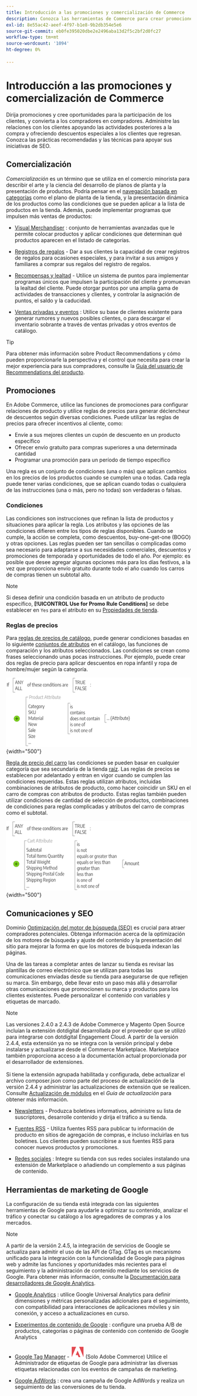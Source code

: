 ```yaml
---
title: Introducción a las promociones y comercialización de Commerce
description: Conozca las herramientas de Commerce para crear promociones segmentadas y oportunidades para la participación de los clientes.
exl-id: 8e55ac42-aeef-4f97-b1e8-9b2db354e5e6
source-git-commit: eb0fe395020dbe2e2496aba13d2f5c2bf2d0fc27
workflow-type: tm+mt
source-wordcount: '1094'
ht-degree: 0%

---
```


# Introducción a las promociones y comercialización de Commerce

Dirija promociones y cree oportunidades para la participación de los clientes, y convierta a los compradores en compradores. Administre las relaciones con los clientes apoyando las actividades posteriores a la compra y ofreciendo descuentos especiales a los clientes que regresan. Conozca las prácticas recomendadas y las técnicas para apoyar sus iniciativas de SEO.

## Comercialización

_Comercialización_ es un término que se utiliza en el comercio minorista para describir el arte y la ciencia del desarrollo de planos de planta y la presentación de productos. Podría pensar en el [navegación basada en categorías](../catalog/navigation-top.md) como el plano de planta de la tienda, y la presentación dinámica de los productos como las condiciones que se pueden aplicar a la lista de productos en la tienda. Además, puede implementar programas que impulsen más ventas de productos:

- [Visual Merchandiser](visual-merchandiser.md) : conjunto de herramientas avanzadas que le permite colocar productos y aplicar condiciones que determinan qué productos aparecen en el listado de categorías.

- [Registros de regalos](gift-registries.md) - Dar a sus clientes la capacidad de crear registros de regalos para ocasiones especiales, y para invitar a sus amigos y familiares a comprar sus regalos del registro de regalos.

- [Recompensas y lealtad](rewards-loyalty.md) - Utilice un sistema de puntos para implementar programas únicos que impulsen la participación del cliente y promuevan la lealtad del cliente. Puede otorgar puntos por una amplia gama de actividades de transacciones y clientes, y controlar la asignación de puntos, el saldo y la caducidad.

- [Ventas privadas y eventos](events-private-sales.md) : Utilice su base de clientes existente para generar rumores y nuevos posibles clientes, o para descargar el inventario sobrante a través de ventas privadas y otros eventos de catálogo.

>[!TIP]
>
>Para obtener más información sobre Product Recommendations y cómo pueden proporcionarle la perspectiva y el control que necesita para crear la mejor experiencia para sus compradores, consulte la [Guía del usuario de Recommendations del producto](https://experienceleague.adobe.com/docs/commerce-merchant-services/product-recommendations/guide-overview.html).

## Promociones

En Adobe Commerce, utilice las funciones de promociones para configurar relaciones de producto y utilice reglas de precios para generar déclencheur de descuentos según diversas condiciones. Puede utilizar las reglas de precios para ofrecer incentivos al cliente, como:

- Envíe a sus mejores clientes un cupón de descuento en un producto específico
- Ofrecer envío gratuito para compras superiores a una determinada cantidad
- Programar una promoción para un período de tiempo específico

Una regla es un conjunto de condiciones (una o más) que aplican cambios en los precios de los productos cuando se cumplen una o todas. Cada regla puede tener varias condiciones, que se aplican cuando todas o cualquiera de las instrucciones (una o más, pero no todas) son verdaderas o falsas.

### Condiciones

Las condiciones son instrucciones que refinan la lista de productos y situaciones para aplicar la regla. Los atributos y las opciones de las condiciones difieren entre los tipos de reglas disponibles. Cuando se cumple, la acción se completa, como descuentos, buy-one-get-one (BOGO) y otras opciones. Las reglas pueden ser tan sencillas o complicadas como sea necesario para adaptarse a sus necesidades comerciales, descuentos y promociones de temporada y oportunidades de todo el año. Por ejemplo: es posible que desee agregar algunas opciones más para los días festivos, a la vez que proporciona envío gratuito durante todo el año cuando los carros de compras tienen un subtotal alto.

>[!NOTE]
>
>Si desea definir una condición basada en un atributo de producto específico, **[!UICONTROL Use for Promo Rule Conditions]** se debe establecer en `Yes` para el atributo en su [Propiedades de tienda](../catalog/attribute-product-create.md).


### Reglas de precios

Para [reglas de precios de catálogo](price-rules-catalog.md), puede generar condiciones basadas en lo siguiente [conjuntos de atributos](../catalog/attribute-sets.md) en el catálogo, las funciones de comparación y los atributos seleccionados. Las condiciones se crean como frases seleccionando unas pocas instrucciones. Por ejemplo, puede crear dos reglas de precio para aplicar descuentos en ropa infantil y ropa de hombre/mujer según la categoría.

![Diagrama: ejemplo de reglas de precios de catálogo](./assets/diagram-catalog-price-rules.png){width="500"}

[Regla de precio del carro](price-rules-cart.md) las condiciones se pueden basar en cualquier categoría que sea secundaria de la tienda [raíz](../catalog/category-root.md). Las reglas de precios se establecen por adelantado y entran en vigor cuando se cumplen las condiciones requeridas. Estas reglas utilizan atributos, incluidas combinaciones de atributos de producto, como hacer coincidir un SKU en el carro de compras con atributos de producto. Estas reglas también pueden utilizar condiciones de cantidad de selección de productos, combinaciones de condiciones para reglas complicadas y atributos del carro de compras como el subtotal.

![Diagrama: ejemplo de reglas de precios del carro de compras](./assets/diagram-cart-price-rules.png){width="500"}

## Comunicaciones y SEO

Dominio [Optimización del motor de búsqueda (SEO)](seo-overview.md) es crucial para atraer compradores potenciales. Obtenga información acerca de la optimización de los motores de búsqueda y ajuste del contenido y la presentación del sitio para mejorar la forma en que los motores de búsqueda indexan las páginas.

Una de las tareas a completar antes de lanzar su tienda es revisar las plantillas de correo electrónico que se utilizan para todas las comunicaciones enviadas desde su tienda para asegurarse de que reflejen su marca. Sin embargo, debe llevar esto un paso más allá y desarrollar otras comunicaciones que promocionen su marca y productos para los clientes existentes. Puede personalizar el contenido con variables y etiquetas de marcado.

>[!NOTE]
>
>Las versiones 2.4.0 a 2.4.3 de Adobe Commerce y Magento Open Source incluían la extensión dotdigital desarrollada por el proveedor que se utilizó para integrarse con dotdigital Engagement Cloud. A partir de la versión 2.4.4, esta extensión ya no se integra con la versión principal y debe instalarse y actualizarse desde el Commerce Marketplace. Marketplace también proporciona acceso a la documentación actual proporcionada por el desarrollador de extensiones.
><br><br>
>Si tiene la extensión agrupada habilitada y configurada, debe actualizar el archivo composer.json como parte del proceso de actualización de la versión 2.4.4 y administrar las actualizaciones de extensión que se realicen. Consulte [Actualización de módulos](https://experienceleague.adobe.com/docs/commerce-operations/upgrade-guide/modules/upgrade.html) en el _Guía de actualización_ para obtener más información.

- [Newsletters](newsletters.md) - Produzca boletines informativos, administre su lista de suscriptores, desarrolle contenido y dirija el tráfico a su tienda.

- [Fuentes RSS](social-rss.md#rss-feeds) - Utiliza fuentes RSS para publicar tu información de producto en sitios de agregación de compras, e incluso incluirlas en tus boletines. Los clientes pueden suscribirse a sus fuentes RSS para conocer nuevos productos y promociones.

- [Redes sociales](social-rss.md#social-networks) : Integre su tienda con sus redes sociales instalando una extensión de Marketplace o añadiendo un complemento a sus páginas de contenido.

## Herramientas de marketing de Google

La configuración de su tienda está integrada con las siguientes herramientas de Google para ayudarle a optimizar su contenido, analizar el tráfico y conectar su catálogo a los agregadores de compras y a los mercados.

>[!NOTE]
>
>A partir de la versión 2.4.5, la integración de servicios de Google se actualiza para admitir el uso de las API de GTag. GTag es un mecanismo unificado para la integración con la funcionalidad de Google para páginas web y admite las funciones y oportunidades más recientes para el seguimiento y la administración de contenido mediante los servicios de Google. Para obtener más información, consulte la [Documentación para desarrolladores de Google Analytics](https://developers.google.com/analytics/devguides/collection/gtagjs).

- [Google Analytics](google-analytics.md) : utilice Google Universal Analytics para definir dimensiones y métricas personalizadas adicionales para el seguimiento, con compatibilidad para interacciones de aplicaciones móviles y sin conexión, y acceso a actualizaciones en curso.

- [Experimentos de contenido de Google](google-content-experiments.md) : configure una prueba A/B de productos, categorías o páginas de contenido con contenido de Google Analytics

- [Google Tag Manager](google-tag-manager.md) - ![Adobe Commerce](../assets/adobe-logo.svg) (Solo Adobe Commerce) Utilice el Administrador de etiquetas de Google para administrar las diversas etiquetas relacionadas con los eventos de campañas de marketing.

- [Google AdWords](google-adwords.md) : crea una campaña de Google AdWords y realiza un seguimiento de las conversiones de tu tienda.

